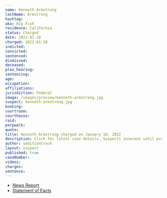 ```yaml
---
name: Kenneth Armstrong
lastName: Armstrong
hashtag:
aka: Big Fish
residence: California
status: Charged
date: 2022-01-18
charged: 2022-01-18
indicted:
convicted:
sentenced:
dismissed:
deceased:
plea_hearing:
sentencing:
age:
occupation:
affiliations:
jurisdiction: Federal
image: /images/preview/kenneth-armstrong.jpg
suspect: kenneth-armstrong.jpg
booking:
courtroom:
courthouse:
raid:
perpwalk:
quote:
title: Kenneth Armstrong charged on January 18, 2022
description: Click for latest case details. Suspects innocent until proven guilty.
author: seditiontrack
layout: suspect
published: true
caseNumber:
videos:
charges:
sentence:
---
```


- [News Report](https://www.ktvu.com/news/peninsula-farm-owner-latest-bay-area-resident-charged-in-capitol-riot)
- [Statement of Facts](https://extremism.gwu.edu/sites/g/files/zaxdzs2191/f/Kenneth%20Scott%20Armstrong%20III%20Statement%20of%20Facts.pdf)
